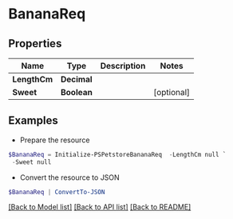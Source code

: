 # BananaReq
## Properties

Name | Type | Description | Notes
------------ | ------------- | ------------- | -------------
**LengthCm** | **Decimal** |  | 
**Sweet** | **Boolean** |  | [optional] 

## Examples

- Prepare the resource
```powershell
$BananaReq = Initialize-PSPetstoreBananaReq  -LengthCm null `
 -Sweet null
```

- Convert the resource to JSON
```powershell
$BananaReq | ConvertTo-JSON
```

[[Back to Model list]](../README.md#documentation-for-models) [[Back to API list]](../README.md#documentation-for-api-endpoints) [[Back to README]](../README.md)

